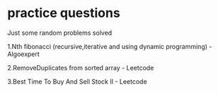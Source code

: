 # practice questions
Just some random problems solved 

1.Nth fibonacci (recursive,iterative and using dynamic programming) - Algoexpert

2.RemoveDuplicates from sorted array - Leetcode

3.Best Time To Buy And Sell Stock II - Leetcode
